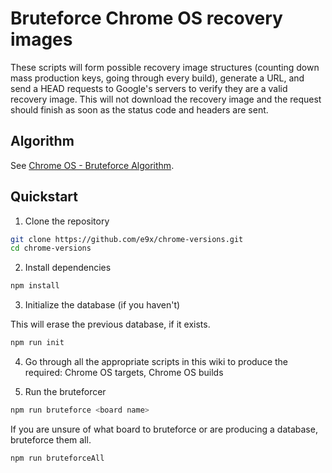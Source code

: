 # Bruteforce Chrome OS recovery images

These scripts will form possible recovery image structures (counting down mass production keys, going through every build), generate a URL, and send a HEAD requests to Google's servers to verify they are a valid recovery image. This will not download the recovery image and the request should finish as soon as the status code and headers are sent.

## Algorithm

See [Chrome OS - Bruteforce Algorithm](./Chrome%20OS%20-%20Bruteforce%20Algorithm.py).

## Quickstart

1. Clone the repository

```sh
git clone https://github.com/e9x/chrome-versions.git
cd chrome-versions
```

2. Install dependencies

```sh
npm install
```

3. Initialize the database (if you haven't)

This will erase the previous database, if it exists.

```sh
npm run init
```

4. Go through all the appropriate scripts in this wiki to produce the required: Chrome OS targets, Chrome OS builds

5. Run the bruteforcer

```sh
npm run bruteforce <board name>
```

If you are unsure of what board to bruteforce or are producing a database, bruteforce them all.

```sh
npm run bruteforceAll
```
